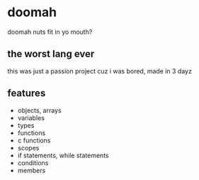 # doomah
doomah nuts fit in yo mouth?

## the worst lang ever
this was just a passion project cuz i was bored, made in 3 dayz

## features
- objects, arrays
- variables
- types
- functions
- c functions
- scopes
- if statements, while statements
- conditions
- members
